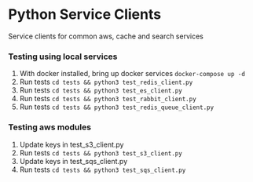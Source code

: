 # Python Service Clients

Service clients for common aws, cache and search services

### Testing using local services

1. With docker installed, bring up docker services `docker-compose up -d`
1. Run tests `cd tests && python3 test_redis_client.py`
1. Run tests `cd tests && python3 test_es_client.py`
1. Run tests `cd tests && python3 test_rabbit_client.py`
1. Run tests `cd tests && python3 test_redis_queue_client.py`


### Testing aws modules

1. Update keys in test_s3_client.py
1. Run tests `cd tests && python3 test_s3_client.py`
1. Update keys in test_sqs_client.py
1. Run tests `cd tests && python3 test_sqs_client.py`
